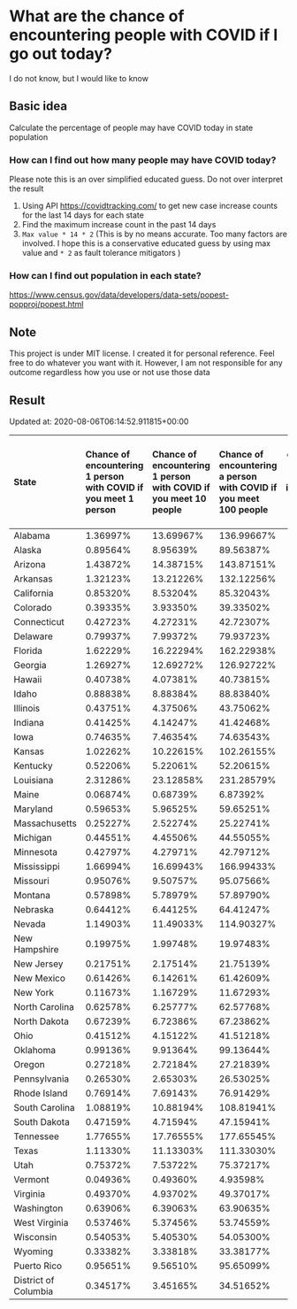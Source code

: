# What are the chance of encountering people with COVID if I go out today?
I do not know, but I would like to know

## Basic idea
Calculate the percentage of people may have COVID today in state population

### How can I find out how many people may have COVID today?
Please note this is an over simplified educated guess. Do not over interpret the result 
1. Using API https://covidtracking.com/ to get new case increase counts for the last 14 days for each state
2. Find the maximum increase count in the past 14 days
3. `Max value * 14 * 2` (This is by no means accurate. Too many factors are involved. I hope this is a conservative educated guess by using max value and `* 2` as fault tolerance mitigators ) 

### How can I find out population in each state?
https://www.census.gov/data/developers/data-sets/popest-popproj/popest.html

## Note
This project is under MIT license. I created it for personal reference. Feel free to do whatever you want with it. However, I am not responsible for any outcome regardless how you use or not use those data 

## Result

 Updated at: 2020-08-06T06:14:52.911815+00:00

| State                | Chance of encountering 1 person with COVID if you meet 1 person   | Chance of encountering 1 person with COVID if you meet 10 people   | Chance of encountering a person with COVID if you meet 100 people   |   Max count of new case increase in the past 14 days |   Estimated people count with COVID |
|:---------------------|:------------------------------------------------------------------|:-------------------------------------------------------------------|:--------------------------------------------------------------------|-----------------------------------------------------:|------------------------------------:|
| Alabama              | 1.36997%                                                          | 13.69967%                                                          | 136.99667%                                                          |                                                 2399 |                               67172 |
| Alaska               | 0.89564%                                                          | 8.95639%                                                           | 89.56387%                                                           |                                                  234 |                                6552 |
| Arizona              | 1.43872%                                                          | 14.38715%                                                          | 143.87151%                                                          |                                                 3740 |                              104720 |
| Arkansas             | 1.32123%                                                          | 13.21226%                                                          | 132.12256%                                                          |                                                 1424 |                               39872 |
| California           | 0.85320%                                                          | 8.53204%                                                           | 85.32043%                                                           |                                                12040 |                              337120 |
| Colorado             | 0.39335%                                                          | 3.93350%                                                           | 39.33502%                                                           |                                                  809 |                               22652 |
| Connecticut          | 0.42723%                                                          | 4.27231%                                                           | 42.72307%                                                           |                                                  544 |                               15232 |
| Delaware             | 0.79937%                                                          | 7.99372%                                                           | 79.93723%                                                           |                                                  278 |                                7784 |
| Florida              | 1.62229%                                                          | 16.22294%                                                          | 162.22938%                                                          |                                                12444 |                              348432 |
| Georgia              | 1.26927%                                                          | 12.69272%                                                          | 126.92722%                                                          |                                                 4813 |                              134764 |
| Hawaii               | 0.40738%                                                          | 4.07381%                                                           | 40.73815%                                                           |                                                  206 |                                5768 |
| Idaho                | 0.88838%                                                          | 8.88384%                                                           | 88.83840%                                                           |                                                  567 |                               15876 |
| Illinois             | 0.43751%                                                          | 4.37506%                                                           | 43.75062%                                                           |                                                 1980 |                               55440 |
| Indiana              | 0.41425%                                                          | 4.14247%                                                           | 41.42468%                                                           |                                                  996 |                               27888 |
| Iowa                 | 0.74635%                                                          | 7.46354%                                                           | 74.63543%                                                           |                                                  841 |                               23548 |
| Kansas               | 1.02262%                                                          | 10.22615%                                                          | 102.26155%                                                          |                                                 1064 |                               29792 |
| Kentucky             | 0.52206%                                                          | 5.22061%                                                           | 52.20615%                                                           |                                                  833 |                               23324 |
| Louisiana            | 2.31286%                                                          | 23.12858%                                                          | 231.28579%                                                          |                                                 3840 |                              107520 |
| Maine                | 0.06874%                                                          | 0.68739%                                                           | 6.87392%                                                            |                                                   33 |                                 924 |
| Maryland             | 0.59653%                                                          | 5.96525%                                                           | 59.65251%                                                           |                                                 1288 |                               36064 |
| Massachusetts        | 0.25227%                                                          | 2.52274%                                                           | 25.22741%                                                           |                                                  621 |                               17388 |
| Michigan             | 0.44551%                                                          | 4.45506%                                                           | 44.55055%                                                           |                                                 1589 |                               44492 |
| Minnesota            | 0.42797%                                                          | 4.27971%                                                           | 42.79712%                                                           |                                                  862 |                               24136 |
| Mississippi          | 1.66994%                                                          | 16.69943%                                                          | 166.99433%                                                          |                                                 1775 |                               49700 |
| Missouri             | 0.95076%                                                          | 9.50757%                                                           | 95.07566%                                                           |                                                 2084 |                               58352 |
| Montana              | 0.57898%                                                          | 5.78979%                                                           | 57.89790%                                                           |                                                  221 |                                6188 |
| Nebraska             | 0.64412%                                                          | 6.44125%                                                           | 64.41247%                                                           |                                                  445 |                               12460 |
| Nevada               | 1.14903%                                                          | 11.49033%                                                          | 114.90327%                                                          |                                                 1264 |                               35392 |
| New Hampshire        | 0.19975%                                                          | 1.99748%                                                           | 19.97483%                                                           |                                                   97 |                                2716 |
| New Jersey           | 0.21751%                                                          | 2.17514%                                                           | 21.75139%                                                           |                                                  690 |                               19320 |
| New Mexico           | 0.61426%                                                          | 6.14261%                                                           | 61.42609%                                                           |                                                  460 |                               12880 |
| New York             | 0.11673%                                                          | 1.16729%                                                           | 11.67293%                                                           |                                                  811 |                               22708 |
| North Carolina       | 0.62578%                                                          | 6.25777%                                                           | 62.57768%                                                           |                                                 2344 |                               65632 |
| North Dakota         | 0.67239%                                                          | 6.72386%                                                           | 67.23862%                                                           |                                                  183 |                                5124 |
| Ohio                 | 0.41512%                                                          | 4.15122%                                                           | 41.51218%                                                           |                                                 1733 |                               48524 |
| Oklahoma             | 0.99136%                                                          | 9.91364%                                                           | 99.13644%                                                           |                                                 1401 |                               39228 |
| Oregon               | 0.27218%                                                          | 2.72184%                                                           | 27.21839%                                                           |                                                  410 |                               11480 |
| Pennsylvania         | 0.26530%                                                          | 2.65303%                                                           | 26.53025%                                                           |                                                 1213 |                               33964 |
| Rhode Island         | 0.76914%                                                          | 7.69143%                                                           | 76.91429%                                                           |                                                  291 |                                8148 |
| South Carolina       | 1.08819%                                                          | 10.88194%                                                          | 108.81941%                                                          |                                                 2001 |                               56028 |
| South Dakota         | 0.47159%                                                          | 4.71594%                                                           | 47.15941%                                                           |                                                  149 |                                4172 |
| Tennessee            | 1.77655%                                                          | 17.76555%                                                          | 177.65545%                                                          |                                                 4333 |                              121324 |
| Texas                | 1.11330%                                                          | 11.13303%                                                          | 111.33030%                                                          |                                                11529 |                              322812 |
| Utah                 | 0.75372%                                                          | 7.53722%                                                           | 75.37217%                                                           |                                                  863 |                               24164 |
| Vermont              | 0.04936%                                                          | 0.49360%                                                           | 4.93598%                                                            |                                                   11 |                                 308 |
| Virginia             | 0.49370%                                                          | 4.93702%                                                           | 49.37017%                                                           |                                                 1505 |                               42140 |
| Washington           | 0.63906%                                                          | 6.39063%                                                           | 63.90635%                                                           |                                                 1738 |                               48664 |
| West Virginia        | 0.53746%                                                          | 5.37456%                                                           | 53.74559%                                                           |                                                  344 |                                9632 |
| Wisconsin            | 0.54053%                                                          | 5.40530%                                                           | 54.05300%                                                           |                                                 1124 |                               31472 |
| Wyoming              | 0.33382%                                                          | 3.33818%                                                           | 33.38177%                                                           |                                                   69 |                                1932 |
| Puerto Rico          | 0.95651%                                                          | 9.56510%                                                           | 95.65099%                                                           |                                                 1091 |                               30548 |
| District of Columbia | 0.34517%                                                          | 3.45165%                                                           | 34.51652%                                                           |                                                   87 |                                2436 |